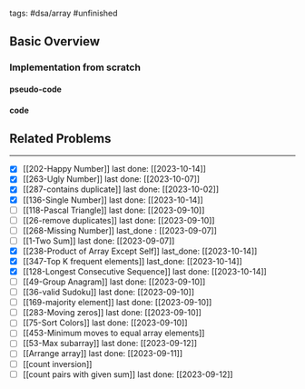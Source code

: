 tags: #dsa/array #unfinished
## Basic Overview

### Implementation from scratch
#### pseudo-code

#### code

## Related Problems
---
- [x] [[202-Happy Number]] last done: [[2023-10-14]]
- [x] [[263-Ugly Number]] last done: [[2023-10-07]]
- [x] [[287-contains duplicate]] last done: [[2023-10-02]]
- [x] [[136-Single Number]] last done: [[2023-10-14]]
- [ ] [[118-Pascal Triangle]] last done: [[2023-09-10]]
- [ ] [[26-remove duplicates]] last done: [[2023-09-10]]
- [ ] [[268-Missing Number]] last_done : [[2023-09-07]]
- [ ] [[1-Two Sum]] last done: [[2023-09-07]]
- [x] [[238-Product of Array Except Self]] last_done: [[2023-10-14]]
- [x] [[347-Top K frequent elements]] last_done: [[2023-10-14]]
- [x] [[128-Longest Consecutive Sequence]] last done: [[2023-10-14]]
- [ ] [[49-Group Anagram]] last done: [[2023-09-10]]
- [ ] [[36-valid Sudoku]] last done: [[2023-09-10]]
- [ ] [[169-majority element]] last done: [[2023-09-10]]
- [ ] [[283-Moving zeros]] last done: [[2023-09-10]]
- [ ] [[75-Sort Colors]] last done: [[2023-09-10]]
- [ ] [[453-Minimum moves to equal array elements]]
- [ ] [[53-Max subarray]] last done: [[2023-09-12]]
- [ ] [[Arrange array]] last done: [[2023-09-11]]
- [ ] [[count inversion]]
- [ ] [[count pairs with given sum]] last done: [[2023-09-12]]